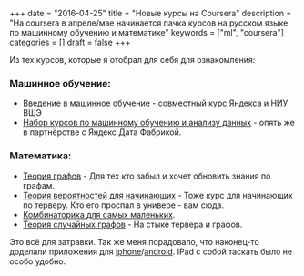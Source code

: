 +++
date = "2016-04-25"
title = "Новые курсы на Coursera"
description = "На coursera в апреле/мае начинается пачка курсов на русском языке по машинному обучению и математике"
keywords = ["ml", "coursera"]
categories = []
draft = false
+++

Из тех курсов, которые я отобрал для себя для ознакомления:

### Машинное обучение:

 - [Введение в машинное обучение](https://www.coursera.org/learn/vvedenie-mashinnoe-obuchenie/) - совместный курс Яндекса и НИУ ВШЭ
 - [Набор курсов по машинному обучению и анализу данных](https://www.coursera.org/specializations/machine-learning-data-analysis) - опять же в партнёрстве с Яндекс Дата Фабрикой.

### Математика:

 - [Теория графов](https://www.coursera.org/learn/teoriya-grafov/) - Для тех кто забыл и хочет обновить знания по графам.
 - [Теория вероятностей для начинающих](https://www.coursera.org/learn/probability-theory-basics/) - Тоже курс для начинающих по терверу. Кто его проспал в универе - вам сюда.
 - [Комбинаторика для самых маленьких](https://www.coursera.org/learn/kombinatorika-dlya-nachinayushchikh/).
 - [Теория случайных графов](https://www.coursera.org/learn/sluchajnye-graphy/) - На стыке тервера и графов.

Это всё для затравки. Так же меня порадовало, что наконец-то доделали приложения для [iphone](https://itunes.apple.com/app/apple-store/id736535961)/[android](http://play.google.com/store/apps/details?id=org.coursera.android). IPad с собой таскать было не особо удобно.


